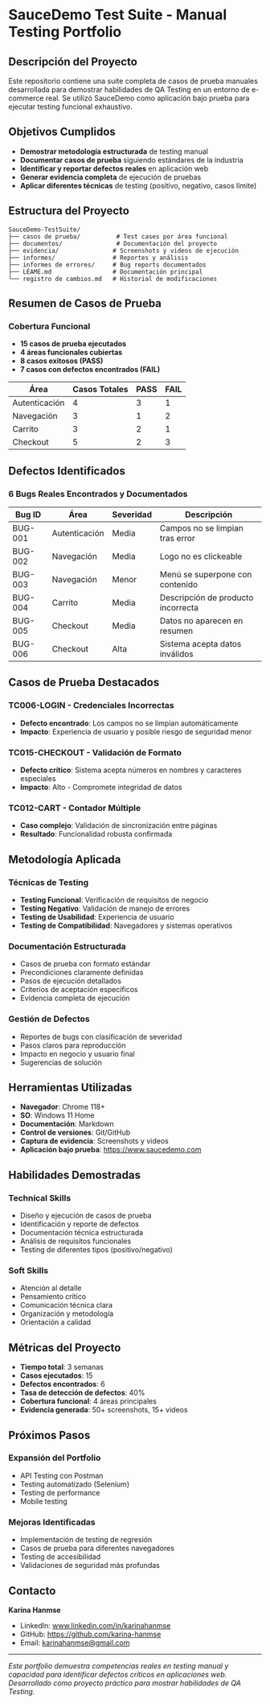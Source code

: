 # SauceDemo Test Suite - Manual Testing Portfolio

## Descripción del Proyecto

Este repositorio contiene una suite completa de casos de prueba manuales desarrollada para demostrar habilidades de QA Testing en un entorno de e-commerce real. Se utilizó SauceDemo como aplicación bajo prueba para ejecutar testing funcional exhaustivo.

## Objetivos Cumplidos

- **Demostrar metodología estructurada** de testing manual
- **Documentar casos de prueba** siguiendo estándares de la industria
- **Identificar y reportar defectos reales** en aplicación web
- **Generar evidencia completa** de ejecución de pruebas
- **Aplicar diferentes técnicas** de testing (positivo, negativo, casos límite)

## Estructura del Proyecto

```
SauceDemo-TestSuite/
├── casos de prueba/          # Test cases por área funcional
├── documentos/               # Documentación del proyecto  
├── evidencia/               # Screenshots y videos de ejecución
├── informes/                # Reportes y análisis
├── informes de errores/     # Bug reports documentados
├── LÉAME.md                 # Documentación principal
└── registro de cambios.md   # Historial de modificaciones
```

## Resumen de Casos de Prueba

### Cobertura Funcional
- **15 casos de prueba ejecutados**
- **4 áreas funcionales cubiertas**
- **8 casos exitosos (PASS)**
- **7 casos con defectos encontrados (FAIL)**

| Área | Casos Totales | PASS | FAIL |
|------|---------------|------|------|
| Autenticación | 4 | 3 | 1 |
| Navegación | 3 | 1 | 2 |
| Carrito | 3 | 2 | 1 |
| Checkout | 5 | 2 | 3 |

## Defectos Identificados

### 6 Bugs Reales Encontrados y Documentados

| Bug ID | Área | Severidad | Descripción |
|--------|------|-----------|-------------|
| BUG-001 | Autenticación | Media | Campos no se limpian tras error |
| BUG-002 | Navegación | Media | Logo no es clickeable |
| BUG-003 | Navegación | Menor | Menú se superpone con contenido |
| BUG-004 | Carrito | Media | Descripción de producto incorrecta |
| BUG-005 | Checkout | Media | Datos no aparecen en resumen |
| BUG-006 | Checkout | Alta | Sistema acepta datos inválidos |

## Casos de Prueba Destacados

### TC006-LOGIN - Credenciales Incorrectas
- **Defecto encontrado**: Los campos no se limpian automáticamente
- **Impacto**: Experiencia de usuario y posible riesgo de seguridad menor

### TC015-CHECKOUT - Validación de Formato
- **Defecto crítico**: Sistema acepta números en nombres y caracteres especiales
- **Impacto**: Alto - Compromete integridad de datos

### TC012-CART - Contador Múltiple
- **Caso complejo**: Validación de sincronización entre páginas
- **Resultado**: Funcionalidad robusta confirmada

## Metodología Aplicada

### Técnicas de Testing
- **Testing Funcional**: Verificación de requisitos de negocio
- **Testing Negativo**: Validación de manejo de errores
- **Testing de Usabilidad**: Experiencia de usuario
- **Testing de Compatibilidad**: Navegadores y sistemas operativos

### Documentación Estructurada
- Casos de prueba con formato estándar
- Precondiciones claramente definidas
- Pasos de ejecución detallados
- Criterios de aceptación específicos
- Evidencia completa de ejecución

### Gestión de Defectos
- Reportes de bugs con clasificación de severidad
- Pasos claros para reproducción
- Impacto en negocio y usuario final
- Sugerencias de solución

## Herramientas Utilizadas

- **Navegador**: Chrome 118+
- **SO**: Windows 11 Home
- **Documentación**: Markdown
- **Control de versiones**: Git/GitHub
- **Captura de evidencia**: Screenshots y videos
- **Aplicación bajo prueba**: https://www.saucedemo.com

## Habilidades Demostradas

### Technical Skills
- Diseño y ejecución de casos de prueba
- Identificación y reporte de defectos
- Documentación técnica estructurada
- Análisis de requisitos funcionales
- Testing de diferentes tipos (positivo/negativo)

### Soft Skills
- Atención al detalle
- Pensamiento crítico
- Comunicación técnica clara
- Organización y metodología
- Orientación a calidad

## Métricas del Proyecto

- **Tiempo total**: 3 semanas
- **Casos ejecutados**: 15
- **Defectos encontrados**: 6
- **Tasa de detección de defectos**: 40%
- **Cobertura funcional**: 4 áreas principales
- **Evidencia generada**: 50+ screenshots, 15+ videos

## Próximos Pasos

### Expansión del Portfolio
- API Testing con Postman
- Testing automatizado (Selenium)
- Testing de performance
- Mobile testing

### Mejoras Identificadas
- Implementación de testing de regresión
- Casos de prueba para diferentes navegadores
- Testing de accesibilidad
- Validaciones de seguridad más profundas

## Contacto

**Karina Hanmse**
- LinkedIn: www.linkedin.com/in/karinahanmse
- GitHub: https://github.com/karina-hanmse
- Email: karinahanmse@gmail.com

---

*Este portfolio demuestra competencias reales en testing manual y capacidad para identificar defectos críticos en aplicaciones web. Desarrollado como proyecto práctico para mostrar habilidades de QA Testing.*
